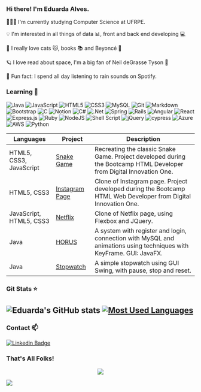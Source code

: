 ### Hi there! I'm Eduarda Alves.

👩🏽‍🎓 I'm currently studying Computer Science at UFRPE.

💡 I'm interested in all things of data 📊, front and back end developing 💻

💛 I really love cats 🐱, books 📚 and Beyoncé 🎤

🪐 I love read about space, I'm a big fan of Neil deGrasse Tyson 🔭

🍭 Fun fact: I spend all day listening to rain sounds on Spotify. 

### Learning 🌱

<img alt="Java" src="https://img.shields.io/badge/java-%23ED8B00.svg?style=for-the-badge&logo=java&logoColor=white"/> <img alt="JavaScript" src="https://img.shields.io/badge/javascript-%23323330.svg?style=for-the-badge&logo=javascript&logoColor=%23F7DF1E"/> <img alt="HTML5" src="https://img.shields.io/badge/html5-%23E34F26.svg?style=for-the-badge&logo=html5&logoColor=white"/> <img alt="CSS3" src="https://img.shields.io/badge/css3-%231572B6.svg?style=for-the-badge&logo=css3&logoColor=white"/> <img alt="MySQL" src="https://img.shields.io/badge/mysql-%2300f.svg?style=for-the-badge&logo=mysql&logoColor=white"/> <img alt="Git" src="https://img.shields.io/badge/git-%23F05033.svg?style=for-the-badge&logo=git&logoColor=white"/> <img alt="Markdown" src="https://img.shields.io/badge/markdown-%23000000.svg?style=for-the-badge&logo=markdown&logoColor=white"/> <img alt="Bootstrap" src="https://img.shields.io/badge/bootstrap-%23563D7C.svg?style=for-the-badge&logo=bootstrap&logoColor=white"/> <img alt="C" src="https://img.shields.io/badge/c-%2300599C.svg?style=for-the-badge&logo=c&logoColor=white"/> <img alt="Notion" src="https://img.shields.io/badge/Notion-%23000000.svg?style=for-the-badge&logo=notion&logoColor=white"/> <img alt="C#" src="https://img.shields.io/badge/c%23-%23239120.svg?style=for-the-badge&logo=c-sharp&logoColor=white"/> <img alt=".Net" src="https://img.shields.io/badge/.NET-5C2D91?style=for-the-badge&logo=.net&logoColor=white"/> <img alt="Spring" src="https://img.shields.io/badge/spring-%236DB33F.svg?style=for-the-badge&logo=spring&logoColor=white"/> <img alt="Rails" src="https://img.shields.io/badge/rails-%23CC0000.svg?style=for-the-badge&logo=ruby-on-rails&logoColor=white"/> <img alt="Angular" src="https://img.shields.io/badge/angular-%23DD0031.svg?style=for-the-badge&logo=angular&logoColor=white"/> <img alt="React" src="https://img.shields.io/badge/react-%2320232a.svg?style=for-the-badge&logo=react&logoColor=%2361DAFB"/> <img alt="Express.js" src="https://img.shields.io/badge/express.js-%23404d59.svg?style=for-the-badge&logo=express&logoColor=%2361DAFB"/> <img alt="Ruby" src="https://img.shields.io/badge/ruby-%23CC342D.svg?style=for-the-badge&logo=ruby&logoColor=white"/> <img alt="NodeJS" src="https://img.shields.io/badge/node.js-%2343853D.svg?style=for-the-badge&logo=node-dot-js&logoColor=white"/> <img alt="Shell Script" src="https://img.shields.io/badge/shell_script-%23121011.svg?style=for-the-badge&logo=gnu-bash&logoColor=white"/> <img alt="jQuery" src="https://img.shields.io/badge/jquery-%230769AD.svg?style=for-the-badge&logo=jquery&logoColor=white"/> <img src="https://img.shields.io/badge/-cypress-%23E5E5E5?style=for-the-badge&logo=cypress&logoColor=058a5e" alt="cypress"> <img alt="Azure" src="https://img.shields.io/badge/azure-%230072C6.svg?style=for-the-badge&logo=azure-devops&logoColor=white"/> <img alt="AWS" src="https://img.shields.io/badge/AWS-%23FF9900.svg?style=for-the-badge&logo=amazon-aws&logoColor=white"/> <img alt="Python" src="https://img.shields.io/badge/python-%2314354C.svg?style=for-the-badge&logo=python&logoColor=white"/>


 [//]: <> (Projects)


Languages | Project | Description 
---------- | --------------- | ----------
HTML5, CSS3, JavaScript | [Snake Game](https://github.com/eduardaalvess/snakegame) | Recreating the classic Snake Game. Project developed during the Bootcamp HTML Developer from Digital Innovation One.
HTML5, CSS3 | [Instagram Page](https://github.com/eduardaalvess/instagram-inicial) | Clone of Instagram page. Project developed during the Bootcamp HTML Web Developer from Digital Innovation One.
JavaScript, HTML5, CSS3 | [Netflix](https://github.com/eduardaalvess/netflix-layout) | Clone of Netflix page, using Flexbox and JQuery.
Java | [HORUS](https://github.com/eduardaalvess/horus) | A system with register and login, connection with MySQL and animations using techniques with KeyFrame. GUI: JavaFX.
Java | [Stopwatch](https://github.com/eduardaalvess/stopwatch) | A simple stopwatch using GUI Swing, with pause, stop and reset.
</p>

[//]: <> (GitHub Stats)

### Git Stats ⭐️

## ![Eduarda's GitHub stats](https://github-readme-stats.vercel.app/api?username=eduardaalvess&show_icons=true&layout=compact&theme=gotham) [![Most Used Languages](https://github-readme-stats.vercel.app/api/top-langs/?username=eduardaalvess&layout=compact&theme=gotham)](https://github.com/eduardaalvess/github-readme-stats)

[//]: <> (Contacts)

### Contact 📫

[![Linkedin Badge](https://img.shields.io/badge/LinkedIn-0077B5?style=for-the-badge&logo=linkedin&logoColor=white )]( https://www.linkedin.com/in/eduardaalves/)


[//]: <> (End)

### That's All Folks!
<p align="center">
  <img src="https://ib.canaltech.com.br/361132.gif" />
</p>

[//]: <> (End)

![](https://estruyf-github.azurewebsites.net/api/VisitorHit?user=eduardaalvess&repo=github-visitors-badge&countColorcountColor&countColor=%237B1E7A)

